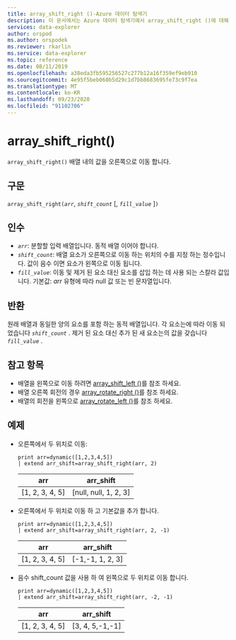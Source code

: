 ```yaml
---
title: array_shift_right ()-Azure 데이터 탐색기
description: 이 문서에서는 Azure 데이터 탐색기에서 array_shift_right ()에 대해 설명 합니다.
services: data-explorer
author: orspod
ms.author: orspodek
ms.reviewer: rkarlin
ms.service: data-explorer
ms.topic: reference
ms.date: 08/11/2019
ms.openlocfilehash: a38eda3fb595256527c277b12a16f359ef9eb910
ms.sourcegitcommit: 4e95f5beb060b5d29c1d7bb8683695fe73c9f7ea
ms.translationtype: MT
ms.contentlocale: ko-KR
ms.lasthandoff: 09/23/2020
ms.locfileid: "91102706"
---
```

# <a name="array_shift_right"></a>array_shift_right()

`array_shift_right()` 배열 내의 값을 오른쪽으로 이동 합니다.

## <a name="syntax"></a>구문

`array_shift_right(`*`arr`*, *`shift_count`* [, *`fill_value`* ]`)`

## <a name="arguments"></a>인수

* *`arr`*: 분할할 입력 배열입니다. 동적 배열 이어야 합니다.
* *`shift_count`*: 배열 요소가 오른쪽으로 이동 하는 위치의 수를 지정 하는 정수입니다. 값이 음수 이면 요소가 왼쪽으로 이동 됩니다.
* *`fill_value`*: 이동 및 제거 된 요소 대신 요소를 삽입 하는 데 사용 되는 스칼라 값입니다. 기본값: *arr* 유형에 따라 null 값 또는 빈 문자열입니다.

## <a name="returns"></a>반환

원래 배열과 동일한 양의 요소를 포함 하는 동적 배열입니다. 각 요소는에 따라 이동 되었습니다 *`shift_count`* . 제거 된 요소 대신 추가 된 새 요소는의 값을 갖습니다 *`fill_value`* .

## <a name="see-also"></a>참고 항목

* 배열을 왼쪽으로 이동 하려면 [array_shift_left ()](array_shift_leftfunction.md)를 참조 하세요.
* 배열 오른쪽 회전의 경우 [array_rotate_right ()](array_rotate_rightfunction.md)를 참조 하세요.
* 배열의 회전을 왼쪽으로 [array_rotate_left ()](array_rotate_leftfunction.md)를 참조 하세요.

## <a name="examples"></a>예제

* 오른쪽에서 두 위치로 이동:

    <!-- csl: https://help.kusto.windows.net:443/Samples -->
    ```kusto
    print arr=dynamic([1,2,3,4,5]) 
    | extend arr_shift=array_shift_right(arr, 2)
    ```
    
    |arr|arr_shift|
    |---|---|
    |[1, 2, 3, 4, 5]|[null, null, 1, 2, 3]|

* 오른쪽에서 두 위치로 이동 하 고 기본값을 추가 합니다.

    <!-- csl: https://help.kusto.windows.net:443/Samples -->
    ```kusto
    print arr=dynamic([1,2,3,4,5]) 
    | extend arr_shift=array_shift_right(arr, 2, -1)
    ```
    
    |arr|arr_shift|
    |---|---|
    |[1, 2, 3, 4, 5]|[-1,-1, 1, 2, 3]|

* 음수 shift_count 값을 사용 하 여 왼쪽으로 두 위치로 이동 합니다.

    <!-- csl: https://help.kusto.windows.net:443/Samples -->
    ```kusto
    print arr=dynamic([1,2,3,4,5]) 
    | extend arr_shift=array_shift_right(arr, -2, -1)
    ```
    
    |arr|arr_shift|
    |---|---|
    |[1, 2, 3, 4, 5]|[3, 4, 5,-1,-1]|
    